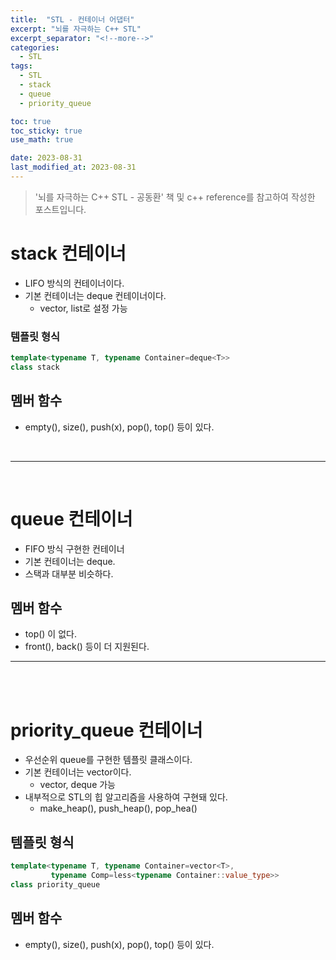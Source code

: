 ```yaml
---
title:  "STL - 컨테이너 어댑터"
excerpt: "뇌를 자극하는 C++ STL"
excerpt_separator: "<!--more-->"
categories:
  - STL
tags:
  - STL
  - stack
  - queue
  - priority_queue

toc: true
toc_sticky: true
use_math: true

date: 2023-08-31
last_modified_at: 2023-08-31
---
```

> '뇌를 자극하는 C++ STL - 공동환' 책 및 c++ reference를 참고하여 작성한 포스트입니다.

# stack 컨테이너
- LIFO 방식의 컨테이너이다.
- 기본 컨테이너는 deque 컨테이너이다.
	- vector, list로 설정 가능

### 템플릿 형식

```cpp
template<typename T, typename Container=deque<T>>
class stack
```

## 멤버 함수
- empty(), size(), push(x), pop(), top() 등이 있다.


<br>

---

<br>

# queue 컨테이너
- FIFO 방식 구현한 컨테이너
- 기본 컨테이너는 deque.
- 스택과 대부분 비슷하다.

## 멤버 함수
- top() 이 없다.
- front(), back() 등이 더 지원된다.


---

<br><br>

# priority_queue 컨테이너
- 우선순위 queue를 구현한 템플릿 클래스이다.
- 기본 컨테이너는 vector이다.
	- vector, deque 가능
- 내부적으로 STL의 힙 알고리즘을 사용하여 구현돼 있다.
	- make_heap(), push_heap(), pop_hea()


## 템플릿 형식

```cpp
template<typename T, typename Container=vector<T>,
		 typename Comp=less<typename Container::value_type>>
class priority_queue
```

## 멤버 함수
- empty(), size(), push(x), pop(), top() 등이 있다.
